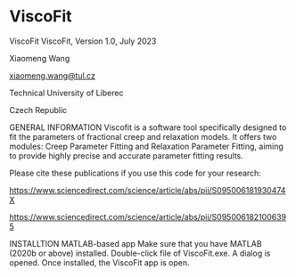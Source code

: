 # ViscoFit
ViscoFit
ViscoFit, Version 1.0, July 2023

Xiaomeng Wang

xiaomeng.wang@tul.cz

Technical University of Liberec

Czech Republic

GENERAL INFORMATION
Viscofit is a software tool specifically designed to fit the parameters of fractional creep and relaxation models. It offers two modules: Creep Parameter Fitting and Relaxation Parameter Fitting, aiming to provide highly precise and accurate parameter fitting results.

Please cite these publications if you use this code for your research:

https://www.sciencedirect.com/science/article/abs/pii/S095006181930474X

https://www.sciencedirect.com/science/article/abs/pii/S0950061821006395

INSTALLTION
MATLAB-based app
Make sure that you have MATLAB (2020b or above) installed.
Double-click file of ViscoFit.exe.
A dialog is opened. 
Once installed, the ViscoFit app is open.
